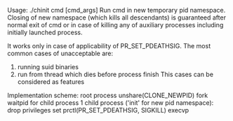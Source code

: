 Usage: ./chinit cmd [cmd_args]
Run cmd in new temporary pid namespace.
Closing of new namespace (which kills all descendants)
is guaranteed after normal exit of cmd
or in case of killing any of auxiliary processes
including initially launched process.

It works only in case of applicability of PR_SET_PDEATHSIG.
The most common cases of unacceptable are:
  1. running suid binaries
  2. run from thread which dies before process finish
This cases can be considered as features

Implementation scheme:
  root process
    unshare(CLONE_NEWPID)
    fork
    waitpid for child process 1
  child process ('init' for new pid namespace):
    drop privileges
    set prctl(PR_SET_PDEATHSIG, SIGKILL)
    execvp
